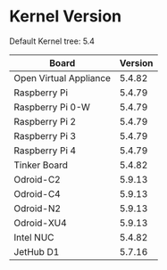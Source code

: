 
# Kernel Version

Default Kernel tree: 5.4

| Board | Version |
|-------|---------|
| Open Virtual Appliance | 5.4.82 |
| Raspberry Pi | 5.4.79 |
| Raspberry Pi 0-W | 5.4.79 |
| Raspberry Pi 2 | 5.4.79 |
| Raspberry Pi 3 | 5.4.79 |
| Raspberry Pi 4 | 5.4.79 |
| Tinker Board | 5.4.82 |
| Odroid-C2 | 5.9.13 |
| Odroid-C4 | 5.9.13 |
| Odroid-N2 | 5.9.13 |
| Odroid-XU4 | 5.9.13 |
| Intel NUC | 5.4.82 |
| JetHub D1 | 5.7.16 |

